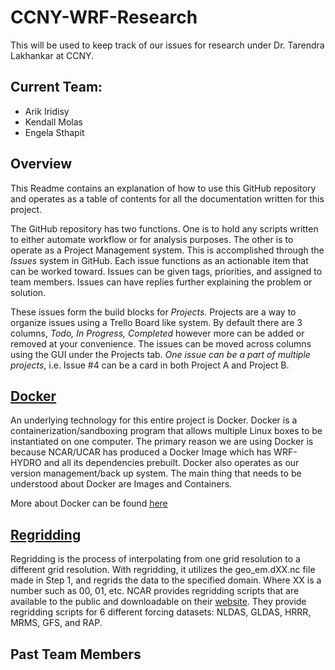 # CCNY-WRF-Research

This will be used to keep track of our issues for research under Dr. Tarendra Lakhankar at CCNY.

## Current Team:

- Arik Iridisy
- Kendall Molas
- Engela Sthapit



## Overview
This Readme contains an explanation of how to use this GitHub repository and operates as a table of contents for all the documentation written for this project.

The GitHub repository has two functions. One is to hold any scripts written to either automate workflow or for analysis purposes. The other is to operate as a Project Management system. This is accomplished through the _Issues_ system in GitHub. Each issue functions as an actionable item that can be worked toward. Issues can be given tags, priorities, and  assigned to team members. Issues can have replies further explaining the problem or solution.

These issues form the build blocks for _Projects_. Projects are a way to organize issues using a Trello Board like system. By default there are 3 columns, _Todo, In Progress, Completed_ however more can be added or removed at your convenience. The issues can be moved across columns using the GUI under the Projects tab. _One issue can be a part of multiple projects_, i.e. Issue #4 can be a card in both Project A and Project B.



## [Docker](https://github.com/WK-M/CCNY-WRF-Research/blob/master/Docker.md)

An underlying technology for this entire project is Docker. Docker is a containerization/sandboxing program that allows multiple Linux boxes to be instantiated on one computer. The primary reason we are using Docker is because NCAR/UCAR has produced a Docker Image which has WRF-HYDRO and all its dependencies prebuilt. Docker also operates as our version management/back up system. The main thing that needs to be understood about Docker are Images and Containers.



More about Docker can be found [here](https://docs.docker.com/get-started/)


## [Regridding](https://github.com/WK-M/CCNY-WRF-Research/blob/master/Regridding.md)

Regridding is the process of interpolating from one grid resolution to a different grid resolution. With regridding, it utilizes the geo_em.dXX.nc file made in Step 1, and regrids the data to the specified domain. Where XX is a number such as 00, 01, etc.  NCAR provides regridding scripts that are available to the public and downloadable on their [website](https://ral.ucar.edu/projects/wrf_hydro/regridding-scripts). They provide regridding scripts for 6 different forcing datasets: NLDAS, GLDAS, HRRR, MRMS, GFS, and RAP.



## Past Team Members

